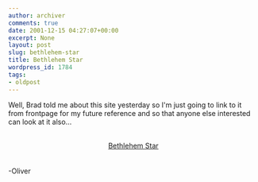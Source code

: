 ```yaml
---
author: archiver
comments: true
date: 2001-12-15 04:27:07+00:00
excerpt: None
layout: post
slug: bethlehem-star
title: Bethlehem Star
wordpress_id: 1784
tags:
- oldpost
---
```


Well, Brad told me about this site yesterday so I'm just going to link to it from frontpage for my future reference and so that anyone else interested can look at it also...<br /><br /><center><a href="http://www.bethlehemstar.net/" target="_blank">Bethlehem Star</a></center><br /><br />-Oliver